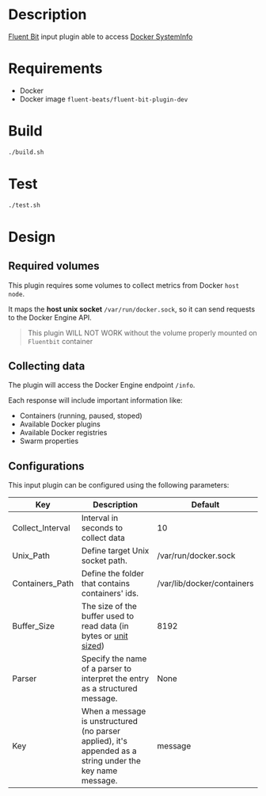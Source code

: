 # Description

[Fluent Bit](https://fluentbit.io) input plugin able to access [Docker SystemInfo](https://docs.docker.com/engine/api/v1.41/#tag/System/operation/SystemInfo)

# Requirements

- Docker
- Docker image `fluent-beats/fluent-bit-plugin-dev`

# Build
```bash
./build.sh
```

# Test
```bash
./test.sh
 ```

# Design

## Required volumes

This plugin requires some volumes to collect metrics from Docker `host node`.

It maps the **host unix socket** `/var/run/docker.sock`, so it can send requests to the Docker Engine API.

> This plugin WILL NOT WORK without the volume properly mounted on `Fluentbit` container

## Collecting data
The plugin will access the Docker Engine endpoint `/info`.

Each response will include important information like:

 - Containers (running, paused, stoped)
 - Available Docker plugins
 - Available Docker registries
 - Swarm properties

## Configurations

This input plugin can be configured using the following parameters:

 Key                    | Description                                                                   | Default
------------------------|-------------------------------------------------------------------------------|------------------
 Collect_Interval       | Interval in seconds to collect data                                           | 10
 Unix_Path              | Define target Unix socket path.                                               | /var/run/docker.sock
 Containers_Path        | Define the folder that contains containers' ids. | /var/lib/docker/containers
 Buffer_Size            | The size of the buffer used to read data (in bytes or [unit sized](https://docs.fluentbit.io/manual/administration/configuring-fluent-bit/unit-sizes))                                                                                           | 8192
 Parser                 | Specify the name of a parser to interpret the entry as a structured message.  | None
 Key                    | When a message is unstructured (no parser applied), it's appended as a string under the key name message.                                                                                               | message

